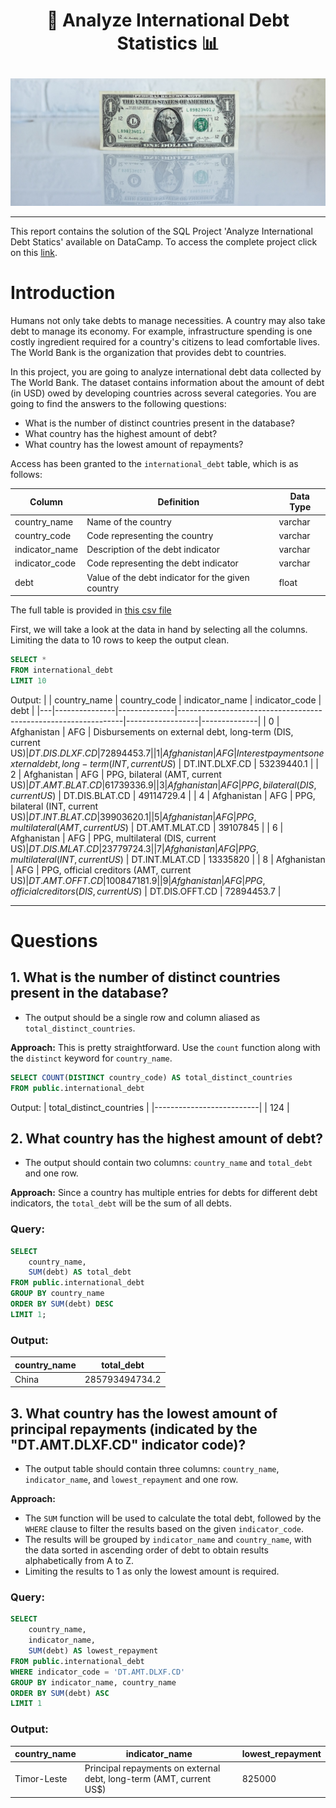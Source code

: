 # <p align="center" style="margin-top: 0px;"> 💸 Analyze International Debt Statistics 📊

![dollar bill](dollar%20bill.png)

---
This report contains the solution of the SQL Project 'Analyze International Debt Statics' available on DataCamp. To access the complete project click on this [link](https://app.datacamp.com/learn/projects/1906).

# Introduction
Humans not only take debts to manage necessities. A country may also take debt to manage its economy. For example, infrastructure spending is one costly ingredient required for a country's citizens to lead comfortable lives. The World Bank is the organization that provides debt to countries.

In this project, you are going to analyze international debt data collected by The World Bank. The dataset contains information about the amount of debt (in USD) owed by developing countries across several categories. You are going to find the answers to the following questions:

* What is the number of distinct countries present in the database?
* What country has the highest amount of debt?
* What country has the lowest amount of repayments?

Access has been granted to the `international_debt` table, which is as follows: 

| Column          | Definition                                       | Data Type |
|-----------------|--------------------------------------------------|-----------|
| country_name    | Name of the country                              | varchar   |
| country_code    | Code representing the country                     | varchar   |
| indicator_name  | Description of the debt indicator                 | varchar   |
| indicator_code  | Code representing the debt indicator              | varchar   |
| debt            | Value of the debt indicator for the given country | float     |

The full table is provided in [this csv file](international_debt.csv)

First, we will take a look at the data in hand by selecting all the columns. Limiting the data to 10 rows to keep the output clean.

```sql
SELECT *
FROM international_debt
LIMIT 10
```

Output:
|   | country_name  | country_code | indicator_name                                                 | indicator_code   | debt         |
|---|---------------|--------------|----------------------------------------------------------------|------------------|--------------|
| 0 | Afghanistan   | AFG          | Disbursements on external debt, long-term (DIS, current US$)  | DT.DIS.DLXF.CD  | 72894453.7   |
| 1 | Afghanistan   | AFG          | Interest payments on external debt, long-term (INT, current US$) | DT.INT.DLXF.CD  | 53239440.1   |
| 2 | Afghanistan   | AFG          | PPG, bilateral (AMT, current US$)                             | DT.AMT.BLAT.CD  | 61739336.9   |
| 3 | Afghanistan   | AFG          | PPG, bilateral (DIS, current US$)                             | DT.DIS.BLAT.CD  | 49114729.4   |
| 4 | Afghanistan   | AFG          | PPG, bilateral (INT, current US$)                             | DT.INT.BLAT.CD  | 39903620.1   |
| 5 | Afghanistan   | AFG          | PPG, multilateral (AMT, current US$)                          | DT.AMT.MLAT.CD  | 39107845     |
| 6 | Afghanistan   | AFG          | PPG, multilateral (DIS, current US$)                          | DT.DIS.MLAT.CD  | 23779724.3   |
| 7 | Afghanistan   | AFG          | PPG, multilateral (INT, current US$)                          | DT.INT.MLAT.CD  | 13335820     |
| 8 | Afghanistan   | AFG          | PPG, official creditors (AMT, current US$)                    | DT.AMT.OFFT.CD  | 100847181.9  |
| 9 | Afghanistan   | AFG          | PPG, official creditors (DIS, current US$)                    | DT.DIS.OFFT.CD  | 72894453.7   |

---
# Questions

## 1. What is the number of distinct countries present in the database?
* The output should be a single row and column aliased as `total_distinct_countries`.

**Approach:**
This is pretty straightforward. Use the `count` function along with the `distinct` keyword for `country_name`.

```sql
SELECT COUNT(DISTINCT country_code) AS total_distinct_countries
FROM public.international_debt
```

Output: 
| total_distinct_countries |
|--------------------------|
|           124            |

## 2. What country has the highest amount of debt?
* The output should contain two columns: `country_name` and `total_debt` and one row.

**Approach:**
Since a country has multiple entries for debts for different debt indicators, the `total_debt` will be the sum of all debts. 

### Query: 

```sql
SELECT 
	country_name, 
	SUM(debt) AS total_debt
FROM public.international_debt 
GROUP BY country_name 
ORDER BY SUM(debt) DESC 
LIMIT 1;
```

### Output: 
| country_name | total_debt       |
|--------------|------------------|
| China        | 285793494734.2   |


## 3. What country has the lowest amount of principal repayments (indicated by the "DT.AMT.DLXF.CD" indicator code)?
* The output table should contain three columns: `country_name`, `indicator_name`, and `lowest_repayment` and one row.

**Approach:** 
* The `SUM` function will be used to calculate the total debt, followed by the `WHERE` clause to filter the results based on the given `indicator_code`.
* The results will be grouped by `indicator_name` and `country_name`, with the data sorted in ascending order of debt to obtain results alphabetically from A to Z.
* Limiting the results to 1 as only the lowest amount is required.

### Query: 
```sql
SELECT 
	country_name, 
	indicator_name, 
	SUM(debt) AS lowest_repayment
FROM public.international_debt
WHERE indicator_code = 'DT.AMT.DLXF.CD'
GROUP BY indicator_name, country_name
ORDER BY SUM(debt) ASC
LIMIT 1
```

### Output: 
| country_name | indicator_name                                                 | lowest_repayment |
|--------------|----------------------------------------------------------------|------------------|
| Timor-Leste  | Principal repayments on external debt, long-term (AMT, current US$) | 825000      |

